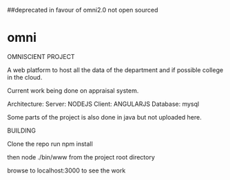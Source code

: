 ##deprecated in favour of omni2.0 not open sourced

# omni
OMNISCIENT PROJECT

A web platform to host all the data of the department and if possible college in the cloud.

Current work being done on appraisal system.

Architecture:
Server: NODEJS
Client: ANGULARJS
Database: mysql

Some parts of the project is also done in java but not uploaded here.

BUILDING

Clone the repo
run npm install

then node ./bin/www from the project root directory

browse to localhost:3000 to see the work
